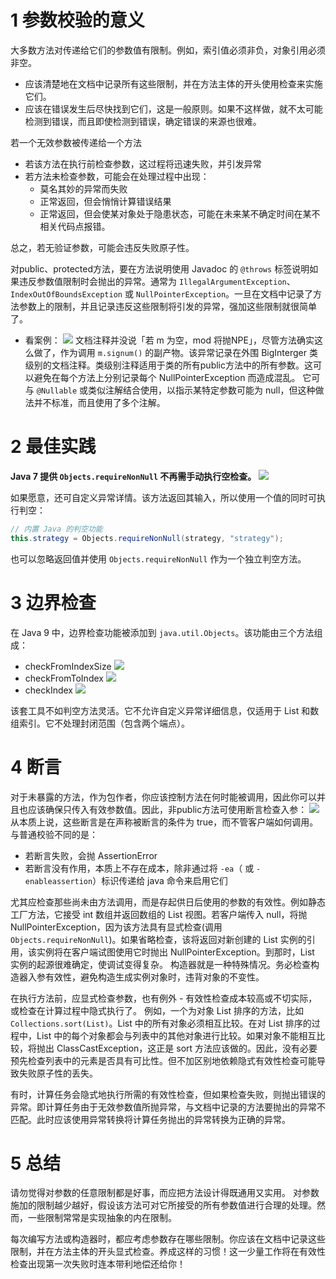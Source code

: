 # 1 参数校验的意义
大多数方法对传递给它们的参数值有限制。例如，索引值必须非负，对象引用必须非空。
- 应该清楚地在文档中记录所有这些限制，并在方法主体的开头使用检查来实施它们。
- 应该在错误发生后尽快找到它们，这是一般原则。如果不这样做，就不太可能检测到错误，而且即使检测到错误，确定错误的来源也很难。

若一个无效参数被传递给一个方法
- 若该方法在执行前检查参数，这过程将迅速失败，并引发异常
- 若方法未检查参数，可能会在处理过程中出现：
	- 莫名其妙的异常而失败
	- 正常返回，但会悄悄计算错误结果
	- 正常返回，但会使某对象处于隐患状态，可能在未来某不确定时间在某不相关代码点报错。

总之，若无验证参数，可能会违反失败原子性。

对public、protected方法，要在方法说明使用 Javadoc 的 `@throws` 标签说明如果违反参数值限制时会抛出的异常。通常为 `IllegalArgumentException`、`IndexOutOfBoundsException` 或 `NullPointerException`。一旦在文档中记录了方法参数上的限制，并且记录违反这些限制将引发的异常，强加这些限制就很简单了。

- 看案例：
![](https://img-blog.csdnimg.cn/20201022094327901.png?x-oss-process=image/watermark,type_ZmFuZ3poZW5naGVpdGk,shadow_10,text_SmF2YUVkZ2U=,size_1,color_FFFFFF,t_70#pic_center)
文档注释并没说「若 m 为空，mod 将抛NPE」，尽管方法确实这么做了，作为调用 `m.signum()` 的副产物。该异常记录在外围 BigInterger 类级别的文档注释。类级别注释适用于类的所有public方法中的所有参数。这可以避免在每个方法上分别记录每个 NullPointerException 而造成混乱。
它可与 `@Nullable` 或类似注解结合使用，以指示某特定参数可能为 null，但这种做法并不标准，而且使用了多个注解。

# 2 最佳实践
**Java 7 提供 `Objects.requireNonNull` 不再需手动执行空检查。** 
![](https://img-blog.csdnimg.cn/20201022095819798.png?x-oss-process=image/watermark,type_ZmFuZ3poZW5naGVpdGk,shadow_10,text_SmF2YUVkZ2U=,size_1,color_FFFFFF,t_70#pic_center)

如果愿意，还可自定义异常详情。该方法返回其输入，所以使用一个值的同时可执行判空：
```java
// 内置 Java 的判空功能
this.strategy = Objects.requireNonNull(strategy, "strategy");
```

也可以忽略返回值并使用 `Objects.requireNonNull` 作为一个独立判空方法。

# 3 边界检查
在 Java 9 中，边界检查功能被添加到 `java.util.Objects`。该功能由三个方法组成：
- checkFromIndexSize
![](https://img-blog.csdnimg.cn/2020102210114964.png?x-oss-process=image/watermark,type_ZmFuZ3poZW5naGVpdGk,shadow_10,text_SmF2YUVkZ2U=,size_1,color_FFFFFF,t_70#pic_center)
- checkFromToIndex
![](https://img-blog.csdnimg.cn/20201022101254709.png?x-oss-process=image/watermark,type_ZmFuZ3poZW5naGVpdGk,shadow_10,text_SmF2YUVkZ2U=,size_1,color_FFFFFF,t_70#pic_center)
- checkIndex
![](https://img-blog.csdnimg.cn/20201023092041620.png?x-oss-process=image/watermark,type_ZmFuZ3poZW5naGVpdGk,shadow_10,text_SmF2YUVkZ2U=,size_1,color_FFFFFF,t_70#pic_center)

该套工具不如判空方法灵活。它不允许自定义异常详细信息，仅适用于 List 和数组索引。它不处理封闭范围（包含两个端点）。

# 4 断言
对于未暴露的方法，作为包作者，你应该控制方法在何时能被调用，因此你可以并且也应该确保只传入有效参数值。因此，非public方法可使用断言检查入参：
![](https://img-blog.csdnimg.cn/20201023092919833.png?x-oss-process=image/watermark,type_ZmFuZ3poZW5naGVpdGk,shadow_10,text_SmF2YUVkZ2U=,size_1,color_FFFFFF,t_70#pic_center)
从本质上说，这些断言是在声称被断言的条件为 true，而不管客户端如何调用。与普通校验不同的是：
- 若断言失败，会抛 AssertionError
- 若断言没有作用，本质上不存在成本，除非通过将 `-ea`（ 或 `-enableassertion`）标识传递给 java 命令来启用它们

尤其应检查那些尚未由方法调用，而是存起供日后使用的参数的有效性。例如静态工厂方法，它接受 int 数组并返回数组的 List 视图。若客户端传入 null，将抛 NullPointerException，因为该方法具有显式检查(调用 `Objects.requireNonNull`)。如果省略检查，该将返回对新创建的 List 实例的引用，该实例将在客户端试图使用它时抛出 NullPointerException。到那时，List 实例的起源很难确定，使调试变得复杂。
构造器就是一种特殊情况。务必检查构造器入参有效性，避免构造生成实例对象时，违背对象的不变性。

在执行方法前，应显式检查参数，也有例外 - 有效性检查成本较高或不切实际，或检查在计算过程中隐式执行了。
例如，一个为对象 List 排序的方法，比如 `Collections.sort(List)`。List 中的所有对象必须相互比较。在对 List 排序的过程中，List 中的每个对象都会与列表中的其他对象进行比较。如果对象不能相互比较，将抛出 ClassCastException，这正是 sort 方法应该做的。因此，没有必要预先检查列表中的元素是否具有可比性。但不加区别地依赖隐式有效性检查可能导致失败原子性的丢失。

有时，计算任务会隐式地执行所需的有效性检查，但如果检查失败，则抛出错误的异常。即计算任务由于无效参数值所抛异常，与文档中记录的方法要抛出的异常不匹配。此时应该使用异常转换将计算任务抛出的异常转换为正确的异常。

#  5 总结
请勿觉得对参数的任意限制都是好事，而应把方法设计得既通用又实用。
对参数施加的限制越少越好，假设该方法可对它所接受的所有参数值进行合理的处理。然而，一些限制常常是实现抽象的内在限制。

每次编写方法或构造器时，都应考虑参数存在哪些限制。你应该在文档中记录这些限制，并在方法主体的开头显式检查。养成这样的习惯！这一少量工作将在有效性检查出现第一次失败时连本带利地偿还给你！
